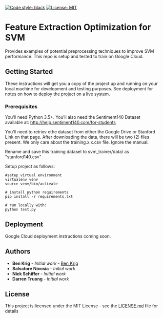 [![Code style: black](https://img.shields.io/badge/code%20style-black-000000.svg)](https://github.com/python/black)
[![License: MIT](https://img.shields.io/badge/License-MIT-yellow.svg)](https://opensource.org/licenses/MIT)

# Feature Extraction Optimization for SVM 

Provides examples of potential preprocessing techniques to improve SVM performance.
This repo is setup and tested to train on Google Cloud.

## Getting Started

These instructions will get you a copy of the project up and running on your local machine for development and testing purposes. See deployment for notes on how to deploy the project on a live system.

### Prerequisites

You'll need Python 3.5+.
You'll also need the Sentiment140 Dataset available at: http://help.sentiment140.com/for-students

You'll need to retriev ethe dataset from either the Google Drive or Stanford Link on that page. After downloading the data, there will be two (2) files present. We only care about the training.x.x.csv file. Ignore the manual.

Rename and save this training dataset to svm_trainer/data/ as "stanford140.csv"

Setup project as follows:
```
#setup virtual environment
virtualenv venv
source venv/bin/activate

# install python requirements
pip install -r requirements.txt

# run locally with:
python test.py
```
## Deployment

Google Cloud deployment instructions coming soon.

## Authors

* **Ben Krig** - *Initial work* - [Ben Krig](https://github.com/benkrig)
* **Salvatore Nicosia** - *Initial work*
* **Nick Schiffer** - *Initial work*
* **Darren Truong** - *Initial work*

## License

This project is licensed under the MIT License - see the [LICENSE.md](LICENSE.md) file for details
